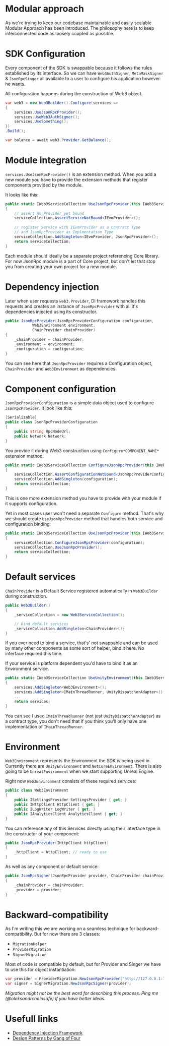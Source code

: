 ﻿# Modular approach

As we're trying to keep our codebase maintainable and easily scalable Modular Approach has been introduced.
The philosophy here is to keep interconnected code as loosely coupled as possible.

# SDK Configuration

Every component of the SDK is swappable because it follows the rules 
established by its interface. So we can have `Web3AuthSigner`, `MetaMaskSigner` & `JsonRpcSinger` all available to a
user to configure his application however he wants.

All configuration happens during the construction of Web3 object.

```csharp
var web3 = new Web3Builder().Configure(services =>
{
    services.UseJsonRpcProvider();
    services.UseWeb3AuthSigner();
    services.UseSomething();
})
.Build();

var balance = await web3.Provider.GetBalance();
```

# Module integration

`services.UseJsonRpcProvider()` is an extension method. When you add a
new module you have to provide the extension methods that register components provided by the module.

It looks like this:
```csharp
public static IWeb3ServiceCollection UseJsonRpcProvider(this IWeb3ServiceCollection serviceCollection)
{
    // assert no Provider yet bound
    serviceCollection.AssertServiceNotBound<IEvmProvider>();
    
    // register Service with IEvmProvider as a Contract Type
    // and JsonRpcProvider as Implmentation Type
    serviceCollection.AddSingleton<IEvmProvider, JsonRpcProvider>();
    return serviceCollection;
}
```

Each module should ideally be a separate project referencing Core library. For now JsonRpc module is a part of Core project,
but don't let that stop you from creating your own project for a new module.

# Dependency injection

Later when user requests `web3.Provider`, DI framework handles this requests and creates an 
instance of `JsonRpcProvider` with all it's dependencies injected using its constructor.

```csharp
public JsonRpcProvider(JsonRpcProviderConfiguration configuration,
            Web3Environment environment,
            ChainProvider chainProvider)
{
    _chainProvider = chainProvider;
    _environment = environment;
    _configuration = configuration;
}
```

You can see here that `JsonRpcProvider` requires a Configuration object, `ChainProvider` and `Web3Environment`
as dependencies.

# Component configuration

`JsonRpcProviderConfiguration` is a simple data object used to configure `JsonRpcProvider`. It look like this:
```csharp
[Serializable]
public class JsonRpcProviderConfiguration
{
    public string RpcNodeUrl;
    public Network Network;
}
```
You provide it during Web3 construction using `Configure*COMPONENT_NAME*` extension method.
```csharp
public static IWeb3ServiceCollection ConfigureJsonRpcProvider(this IWeb3ServiceCollection serviceCollection, JsonRpcProviderConfiguration configuration)
{
    serviceCollection.AssertConfigurationNotBound<JsonRpcProviderConfiguration>();
    serviceCollection.AddSingleton(configuration);
    return serviceCollection;
}
```
This is one more extension method you have to provide with your module if it supports configuration.

Yet in most cases user won't need a separate `Configure` method. That's why we should create `UseJsonRpcProvider` method
that handles both service and configuration binding:
```csharp
public static IWeb3ServiceCollection UseJsonRpcProvider(this IWeb3ServiceCollection serviceCollection, JsonRpcProviderConfiguration configuration)
{
    serviceCollection.ConfigureJsonRpcProvider(configuration);
    serviceCollection.UseJsonRpcProvider();
    return serviceCollection;
}
```

# Default services

`ChainProvider` is a Default Service registered automatically in `Web3Builder` during construction.
```csharp
public Web3Builder()
{
    _serviceCollection = new Web3ServiceCollection();

    // Bind default services
    _serviceCollection.AddSingleton<ChainProvider>();
}
```
If you ever need to bind a service, that's' not swappable and can be used by many other components 
as some sort of helper, bind it here. No interface required this time.

If your service is platform dependent you'd have to bind it as an Environment service.

```csharp
public static IWeb3ServiceCollection UseUnityEnvironment(this IWeb3ServiceCollection services)
{
    services.AddSingleton<Web3Environment>();
    services.AddSingleton<IMainThreadRunner, UnityDispatcherAdapter>(); // <- this one
    ...
    return services;
}
```
You can see I used `IMainThreadRunner` (not just `UnityDispatcherAdapter`) as a contract type, you don't need that
if you think you'll only have one implementation of `IMainThreadRunner`.

# Environment

`Web3Environment` represents the Environment the SDK is being used in. Currently there are `UnityEnvironment` and `NetCoreEnvironment`.
There is also going to be `UnrealEnvironment` when we start supporting Unreal Engine.

Right now `Web3Environment` consists of these required services:

```csharp
public class Web3Environment
{
    public ISettingsProvider SettingsProvider { get; }
    public IHttpClient HttpClient { get; }
    public ILogWriter LogWriter { get; }
    public IAnalyticsClient AnalyticsClient { get; }
}
```
You can reference any of this Services directly using their interface type in the constructor of your component:
```csharp
public JsonRpcProvider(IHttpClient httpClient)
{
    _httpClient = httpClient; // ready to use
}
```
As well as any component or default service:
```csharp
public JsonRpcSigner(JsonRpcProvider provider, ChainProvider chainProvider)
{
    _chainProvider = chainProvider;
    _provider = provider;
}
```

# Backward-compatibility

As I'm writing this we are working on a seamless technique for backward-compatibility. 
But for now there are 3 classes:
* `MigrationHelper`
* `ProviderMigration`
* `SignerMigration`

Most of code is compatible by default, but for Provider and Singer we have to use 
this for object instantiation:
```csharp
var provider = ProviderMigration.NewJsonRpcProvider("http://127.0.0.1:7545");
var signer = SignerMigration.NewJsonRpcSigner(provider);
```
_Migration might not be the best word for describing this process. Ping me (@oleksandrchainsafe) if you have better ideas._

# Usefull links

* [Dependency Injection Framework](https://learn.microsoft.com/en-us/dotnet/core/extensions/dependency-injection)
* [Design Patterns by Gang of Four](https://ru.wikipedia.org/wiki/Design_Patterns)
